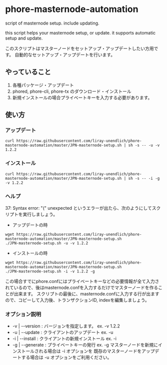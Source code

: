 # phore-masternode-automation
script of masternode setup. include updating.

this script helps your masternode setup, or update.
it supports automatic setup and update.

このスクリプトはマスターノードをセットアップ・アップデートしたい方用です。
自動的なセットアップ・アップデートを行います。
## やっていること
1. 各種パッケージ・アップデート
2. phored, phore-cli, phore-tx のダウンロード・インストール
3. 新規インストールの場合プライベートキーを入力する必要があります。
## 使い方
### アップデート
```
curl https://raw.githubusercontent.com/liray-unendlich/phore-masternode-automation/master/JPN-masternode-setup.sh | sh -s -- -u -v 1.2.2
```
### インストール
```
curl https://raw.githubusercontent.com/liray-unendlich/phore-masternode-automation/master/JPN-masternode-setup.sh | sh -s -- -i -g -v 1.2.2
```

### ヘルプ
37: Syntax error: "(" unexpected というエラーが出たら、次のようにしてスクリプトを実行しましょう。
- アップデートの時

```
wget https://raw.githubusercontent.com/liray-unendlich/phore-masternode-automation/master/JPN-masternode-setup.sh
./JPN-masternode-setup.sh -u -v 1.2.2
```

- インストールの時
```
wget https://raw.githubusercontent.com/liray-unendlich/phore-masternode-automation/master/JPN-masternode-setup.sh
./JPN-masternode-setup.sh -i -v 1.2.2 -g
```

この場合すでにphore.confにはプライベートキーなどの必要情報が全て入力されているので、後はmasternode.confを入力するだけでマスターノードを作ることが出来ます。
スクリプトの最後に、masternode.confに入力する行が出ますので、コピーして入力後、トランザクションID, indexを編集しましょう。

### オプション説明
- -v | --version : バージョンを指定します。 ex. -v 1.2.2
- -u | --update : クライアントのアップデート ex. -u
- -i | --install : クライアントの新規インストール ex. -i
- -g | --generate : プライベートキーの発行 ex. -g
マスターノードを新規にインストールされる場合は -i オプションを
既存のマスターノードをアップデートする場合は -u オプションをご利用ください。
